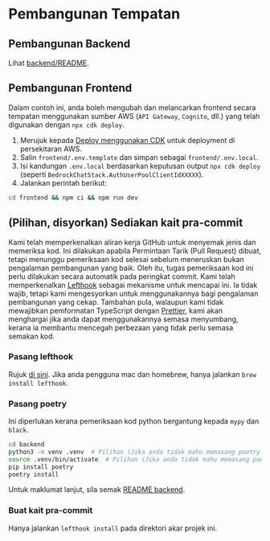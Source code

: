 # Pembangunan Tempatan

## Pembangunan Backend

Lihat [backend/README](../backend/README_ms-MY.md).

## Pembangunan Frontend

Dalam contoh ini, anda boleh mengubah dan melancarkan frontend secara tempatan menggunakan sumber AWS (`API Gateway`, `Cognito`, dll.) yang telah digunakan dengan `npx cdk deploy`.

1. Merujuk kepada [Deploy menggunakan CDK](../README.md#deploy-using-cdk) untuk deployment di persekitaran AWS.
2. Salin `frontend/.env.template` dan simpan sebagai `frontend/.env.local`.
3. Isi kandungan `.env.local` berdasarkan keputusan output `npx cdk deploy` (seperti `BedrockChatStack.AuthUserPoolClientIdXXXXX`).
4. Jalankan perintah berikut:

```zsh
cd frontend && npm ci && npm run dev
```

## (Pilihan, disyorkan) Sediakan kait pra-commit

Kami telah memperkenalkan aliran kerja GitHub untuk menyemak jenis dan memeriksa kod. Ini dilakukan apabila Permintaan Tarik (Pull Request) dibuat, tetapi menunggu pemeriksaan kod selesai sebelum meneruskan bukan pengalaman pembangunan yang baik. Oleh itu, tugas pemeriksaan kod ini perlu dilakukan secara automatik pada peringkat commit. Kami telah memperkenalkan [Lefthook](https://github.com/evilmartians/lefthook?tab=readme-ov-file#install) sebagai mekanisme untuk mencapai ini. Ia tidak wajib, tetapi kami mengesyorkan untuk menggunakannya bagi pengalaman pembangunan yang cekap. Tambahan pula, walaupun kami tidak mewajibkan pemformatan TypeScript dengan [Prettier](https://prettier.io/), kami akan menghargai jika anda dapat menggunakannya semasa menyumbang, kerana ia membantu mencegah perbezaan yang tidak perlu semasa semakan kod.

### Pasang lefthook

Rujuk [di sini](https://github.com/evilmartians/lefthook#install). Jika anda pengguna mac dan homebrew, hanya jalankan `brew install lefthook`.

### Pasang poetry

Ini diperlukan kerana pemeriksaan kod python bergantung kepada `mypy` dan `black`.

```sh
cd backend
python3 -m venv .venv  # Pilihan (Jika anda tidak mahu memasang poetry pada env anda)
source .venv/bin/activate  # Pilihan (Jika anda tidak mahu memasang poetry pada env anda)
pip install poetry
poetry install
```

Untuk maklumat lanjut, sila semak [README backend](../backend/README_ms-MY.md).

### Buat kait pra-commit

Hanya jalankan `lefthook install` pada direktori akar projek ini.